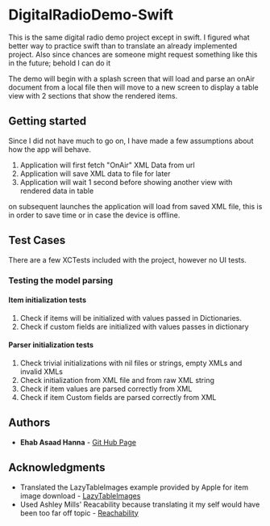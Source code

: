 # DigitalRadioDemo-Swift
This is the same digital radio demo project except in swift. 
I figured what better way to practice swift than to translate an already implemented project. 
Also since chances are someone might request something like this in the future; behold I can do it


The demo will begin with a splash screen that will load and parse an
onAir document from a local file then will move to a new screen to
display a table view with 2 sections that show the rendered items.

## Getting started
Since I did not have much to go on, I have made a few assumptions about
how the app will behave.

1. Application will first fetch "OnAir" XML Data from url 
2. Application will save XML data to file for later 
3. Application will wait 1 second before showing another view with rendered data in table

on subsequent launches the application will load from saved XML file,
this is in order to save time or in case the device is offline.

## Test Cases

There are a few XCTests included with the project, however no UI tests.

### Testing the model parsing

#### Item initialization tests
1. Check if items will be initialized with values passed in Dictionaries.
2. Check if custom fields are initialized with values passes in dictionary

#### Parser initialization tests
1. Check trivial initializations with nil files or strings, empty XMLs and invalid XMLs
2. Check initialization from XML file and from raw XML string
3. Check if item values are parsed correctly from XML
4. Check if item Custom fields are parsed correctly from XML

## Authors

* **Ehab Asaad Hanna** - [Git Hub Page](https://github.com/EhabHanna)

## Acknowledgments

* Translated the LazyTableImages example provided by Apple for item image download - [LazyTableImages](https://developer.apple.com/library/content/samplecode/LazyTableImages/Introduction/Intro.html)
* Used Ashley Mills' Reacability because translating it my self would have been too far off topic - [Reachability](https://github.com/ashleymills/Reachability.swift)
